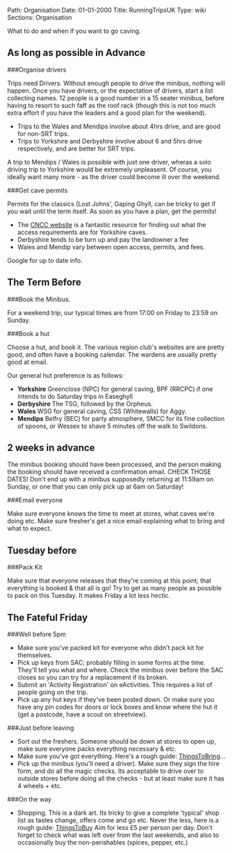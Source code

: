 Path: Organisation
Date: 01-01-2000
Title: RunningTripsUK
Type: wiki
Sections: Organisation

What to do and when if you want to go caving.

As long as possible in Advance
------------------------------

###Organise drivers

Trips need Drivers. Without enough people to drive the minibus, nothing
will happen. Once you have drivers, or the expectation of drivers, start
a list collecting names. 12 people is a good number in a 15 seater
minibus, before having to resort to such faff as the roof rack (though
this is not too much extra effort if you have the leaders and a good plan for the weekend).

-   Trips to the Wales and Mendips involve about 4hrs drive, and are
    good for non-SRT trips.
-   Trips to Yorkshire and Derbyshire involve about 6 and 5hrs drive
    respectively, and are better for SRT trips.

A trip to Mendips / Wales is possible with just one driver, wheras a
solo driving trip to Yorkshire would be extremely unpleasent. Of course,
you ideally want many more - as the driver could become ill over the
weekend.

###Get cave permits

Permits for the classics (Lost Johns', Gaping Ghyll,  can be tricky to get if you wait until the term itself. As soon as you  have a plan, get the permits!

- The [CNCC website](http://www.cncc.org.uk/access/) is a fantastic resource for finding out what the access requirements are for Yorkshire caves.
- Derbyshire tends to be turn up and pay the landowner a fee
- Wales and Mendip vary between open access, permits, and fees.

Google for up to date info.

The Term Before
---------------

###Book the Minibus.

For a weekend trip, our typical times are from 17:00 on Friday to 23:59
on Sunday.

###Book a hut

Choose a hut, and book it. The various region club's websites are are pretty good, and often have a booking calendar. The wardens are usually pretty good at email.

Our general hut preference is as follows:

-   **Yorkshire** Greenclose (NPC) for general caving, BPF (RRCPC) if one intends to do Saturday trips in Easeghyll
-   **Derbyshire** The TSG, followed by the Orpheus.
-   **Wales** WSG for general caving, CSS (Whitewalls) for Aggy.
-   **Mendips** Belfry (BEC) for party atmosphere, SMCC for its fine collection of spoons, or Wessex to shave 5 minutes off the walk to Swildons.


2 weeks in advance
------------------

The minibus booking should have been processed, and the person making the booking should have received a confirmation email. CHECK THOSE DATES! Don't end up with a minibus supposedly returning at 11:59am on Sunday, or one that you can only pick up at 6am on Saturday!

###Email everyone

Make sure everyone knows the time to meet at stores, what caves we're doing etc. Make sure fresher's get a nice email explaining what to bring and what to expect.

Tuesday before
--------------

###Pack Kit

Make sure that everyone releases that they're coming at this point; that everything is booked & that all is go! Try to get as many people as possible to pack on this Tuesday. It makes Friday a lot less hectic.


The Fateful Friday
------------------

###Well before 5pm

- Make sure you've packed kit for everyone who didn't pack kit for themselves.
- Pick up keys from SAC; probably filling in some forms at the time. They'll tell you what and where. Check the minibus over before the SAC closes so you can try for a replacement if its broken.
- Submit an 'Activity Registration' on eActivities. This requires a list of people going on the trip.
- Pick up any hut keys if they've been posted down. Or make sure you have any pin codes for doors or lock boxes and know where the hut it (get a postcode, have a scout on streetview).

###Just before leaving

- Sort out the freshers. Someone should be down at stores to open up, make sure everyone packs everything necessary & etc.
- Make sure you've got everything. Here's a rough guide: [ThingsToBring](ThingsToBring)...
- Pick up the minibus (you'll need a driver). Make sure they sign the hire form, and do all the magic checks. Its acceptable to drive over to outside stores before doing all the checks - but at least make sure it has 4 wheels + etc.

###On the way

- Shopping. This is a dark art. Its tricky to give a complete 'typical' shop list as tastes change, offers come and go etc. Never the less, here is a rough guide: [ThingsToBuy](ThingsToBuy) Aim for less £5 per person per day. Don't forget to check what was left over from the last weekends, and also to occasionally buy the non-perishables (spices, pepper, etc.)
